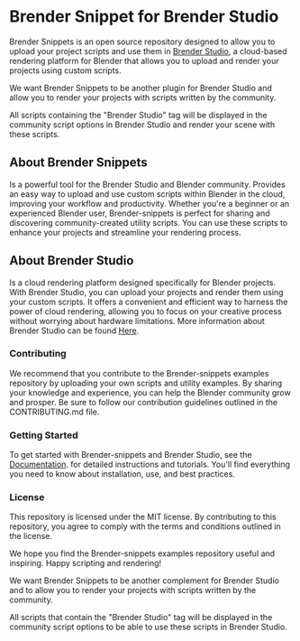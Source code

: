 # Brender Snippet for Brender Studio

Brender Snippets is an open source repository designed to allow you to upload your project scripts and use them in <a href="https://www.brenderstudio.com" target="_blank">Brender Studio</a>, a cloud-based rendering platform for Blender that allows you to upload and render your projects using custom scripts.

We want Brender Snippets to be another plugin for Brender Studio and allow you to render your projects with scripts written by the community.

All scripts containing the "Brender Studio" tag will be displayed in the community script options in Brender Studio and render your scene with these scripts.

## About Brender Snippets
Is a powerful tool for the Brender Studio and Blender community. Provides an easy way to upload and use custom scripts within Blender in the cloud, improving your workflow and productivity. Whether you're a beginner or an experienced Blender user, Brender-snippets is perfect for sharing and discovering community-created utility scripts. You can use these scripts to enhance your projects and streamline your rendering process.


## About Brender Studio
Is a cloud rendering platform designed specifically for Blender projects. With Brender Studio, you can upload your projects and render them using your custom scripts. It offers a convenient and efficient way to harness the power of cloud rendering, allowing you to focus on your creative process without worrying about hardware limitations.
More information about Brender Studio can be found <a href="https://www.brenderstudio.com/docs" target="_blank">Here</a>.

### Contributing
We recommend that you contribute to the Brender-snippets examples repository by uploading your own scripts and utility examples. By sharing your knowledge and experience, you can help the Blender community grow and prosper. Be sure to follow our contribution guidelines outlined in the CONTRIBUTING.md file.

### Getting Started
To get started with Brender-snippets and Brender Studio, see the <a href="https://www.brenderstudio.com/docs/guides/getting-started" target="_blank">Documentation</a>. for detailed instructions and tutorials. You'll find everything you need to know about installation, use, and best practices.

### License
This repository is licensed under the MIT license. By contributing to this repository, you agree to comply with the terms and conditions outlined in the license.

We hope you find the Brender-snippets examples repository useful and inspiring. Happy scripting and rendering!

We want Brender Snippets to be another complement for Brender Studio and to allow you to render your projects with scripts written by the community.

All scripts that contain the "Brender Studio" tag will be displayed in the community script options to be able to use these scripts in Brender Studio.
